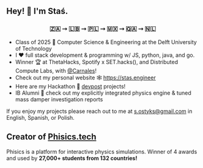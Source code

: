 ## Hey! 👾 I'm Staś.

### <p align="center"> 🇿🇦 ⭢ 🇱🇧 ⭢ 🇵🇱 ⭢ 🇲🇽 ⭢ 🇶🇦 ⭢ 🇳🇱 </p>


* Class of 2025 🏫 Computer Science & Engineering at the Delft University of Technology
* I ❤️ full stack development & programming w/ JS, python, java, and go.
* Winner 🏆 at ThetaHacks, Spotify x SET.hacks(), and Distributed Compute Labs, with [@Carnales](https://github.com/carnales)!
* Check out my personal website 🕸️ https://stas.engineer
* Here are my Hackathon 🏅 [devpost](https://devpost.com/stasostyk) projects!
* IB Alumni 🧪 check out my explicitly integrated physics engine & tuned mass damper investigation reports

If you enjoy my projects please reach out to me at <a href="mailto:s.ostyks@gmail.com">s.ostyks@gmail.com</a> in English, Spanish, or Polish.

## Creator of [Phisics.tech](https://phisics.tech) 
Phisics is a platform for interactive physics simulations. Winner of 4 awards and used by **27,000+ students from 132 countries!**

<!-- <p align="center">
  <img src="https://github-readme-stats.vercel.app/api?username=stasostyk&theme=react&show_icons=true">
</p> -->
